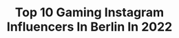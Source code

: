 ---
title: Top 10 Gaming Instagram Influencers In Berlin In 2022
description: >-
  Find top gaming Instagram influencers in Berlin in 2022. Most popular hashtags: #gaming #gamer #berlin #twitch.
platform: Instagram
hits: 29
text_top: Identify the best Instagram accounts on inBeat.
text_bottom: inBeat has 29 Instagram influencers like this in Berlin, Germany for you to connect with.
profiles:
  - username: "russkaja.rusalka"
    fullname: >-
      𝕷𝖊𝖆 𝕳𝖆𝖜𝖐
    bio: >-
      𝕰𝖓𝖏𝖔𝖞 𝖙𝖍𝖊 𝖗𝖎𝖉𝖊 𝖜𝖍𝖎𝖑𝖊 𝖞𝖔𝖚'𝖗𝖊 𝖔𝖓 𝖎𝖙 VALEG30D7 for 30% off yukiohishika.com / link 👇 💌 𝔩𝔢𝔞.𝔥𝔞𝔴𝔨@𝔥𝔬𝔱𝔪𝔞𝔦𝔩.𝔠𝔬𝔪 💌 🇷🇺 𝔯𝔲𝔰𝔰𝔦𝔞𝔫 𝔯𝔬𝔬𝔱𝔰 |📍𝔅𝔏𝔑-𝔉𝔥𝔞𝔦𝔫 | 𝔤𝔞𝔪𝔢𝔯𝔤𝔦𝔯𝔩 🎮
    location: "Germany"
    followers: 30880
    engagement: 223
    commentsToLikes: 0.021034
    id: ck600oermdynl0i142ron200i
    verified: false
    hashtags: "#blackandwhite, #alternativefashion, #friendship, #streetstyle"
  - username: "eefjah"
    fullname: >-
      Eefje 'sjokz' Depoortere
    bio: >-
      I'm Eefje. But you can call me sjokz. Freelance esports host. #gaming #leagueoflegends #travel 📍Berlin but 🇧🇪 business inquiries: sjokz@loaded.gg
    location: "Germany"
    followers: 503239
    engagement: 762
    commentsToLikes: 0.004996
    id: ckap393pi22id0i78q99qvwpw
    verified: true
    hashtags: "#worlds2020, #lockdown"
  - username: "donlou_life"
    fullname: >-
      Streetstyle💯Sneakershead💯Food
    bio: >-
      Make #pictures, make #fun A good life 😉 born🇵🇹📍 🇩🇪 DM or Email 4 Collaboration 📨 FOLLOW ME ON TWITCH👇 #fashion 💯 #sneaker 👟 #gaming 🎮 #fitness 🏋
    location: "Germany"
    followers: 5806
    engagement: 1280
    commentsToLikes: 0.096137
    id: ck8tbs4ilwwx00j78ngjl8do6
    verified: false
    hashtags: "#nike, #styleoftheday, #fashiondaily, #ootdfashion"
  - username: "beastsnake_live"
    fullname: >-
      BeastSnakeLIVE
    bio: >-
      💜 Twitch Partner - 📍 Berlin 📧 beastsnake@kontaktkraft.de Youtube: https://www.youtube.com/c/BeastSnake
    location: "Germany"
    followers: 7855
    engagement: 1424
    commentsToLikes: 0.026799
    id: ck6titr8a1eue0j71xncgjyo9
    verified: false
    hashtags: "#instagood, #twitch, #gaming, #potd"
  - username: "feline_costume_artist"
    fullname: >-
      Feline
    bio: >-
      cosplayer ✴ streamer ✴ full time nerd next con: Dokomi 📍Berlin
    location: "Germany"
    followers: 10058
    engagement: 1607
    commentsToLikes: 0.019191
    id: ck8t5h4p7a5ih0j78uatlwhsg
    verified: false
    hashtags: "#necklace, #griechenland, #streamergirl, #redhead"
  - username: "marvinjulienofficial___"
    fullname: >-
      SCHAUSPIELER | STREAMER I CARS
    bio: >-
      📍 Berlin 13509 | Cologne 50674 🎤TikTok: marvinjulien___ 🎥 YouTube: RabaukenTV
    location: "Germany"
    followers: 104380
    engagement: 570
    commentsToLikes: 0.014439
    id: ck8t2xi3q12rk0j78yo8p59q0
    verified: false
    hashtags: "#twitchgermany, #twitchdeutschland, #traveladdict, #audizentrumwuppertal"
  - username: "laralunardi"
    fullname: >-
      Lara Lunardi
    bio: >-
      Esports, gaming, fashion ✨ @invenglobal ✨ cosplay fan! 🇧🇷 🇺🇸 🇩🇪 BIGO ID: RaptorSenpai👾 📩contato@artentretenimento.com
    location: "Germany"
    followers: 208944
    engagement: 183
    commentsToLikes: 0.016908
    id: ck9hcfa35l3zl0j78zwj67vv2
    verified: false
    hashtags: "#fashion, #style, #styleinspo, #gaming"
  - username: "soffels"
    fullname: >-
      Sophia
    bio: >-
      ☆ Costume Artist from Germany I Berlin ☆ Gamer Singer Dancer ☆ Next conventions: ??? #germancosplayer
    location: "Germany"
    followers: 8282
    engagement: 498
    commentsToLikes: 0.029077
    id: ckapan27nwrpr0i78k8emcg77
    verified: false
    hashtags: "#demonslayer, #finalfantasyviicosplay, #mitsurikanroji, #gamecosplay"
  - username: "wir_sterben_nichtwir_respawnen"
    fullname: >-
      WirSterben Nicht Wir Respawnen
    bio: >-
      🔥Willkommen🔥 👾 Deutschsprachige #Gaming Seite🕹 👾 Creator-Code: WSNWR #ad 👾 Tägliche #News 🗞 und #Memes 🤪 👾 DM bei Fragen oder #Business 📬
    location: "Germany"
    followers: 23130
    engagement: 1293
    commentsToLikes: 0.020428
    id: ck8t2sk650jur0j78h772yh93
    verified: false
    hashtags: "#videogames, #ps, #xb1, #deutschegamer"
  - username: "the.nintendogamer"
    fullname: >-
      Call Me Cooper
    bio: >-
      🇬🇧English gamer living in Berlin🇩🇪 Playing games one slice at a time🍕 Nintendo❤ PlayStation🖤 🎮Currently playing - Northgard ⬇️ Discounts ⬇️
    location: "Germany"
    followers: 2329
    engagement: 1212
    commentsToLikes: 0.169629
    id: ck5pvax7egzin0i119abq6uwc
    verified: false
    hashtags: "#supermario, #hylian, #gamecollection, #game"
---
